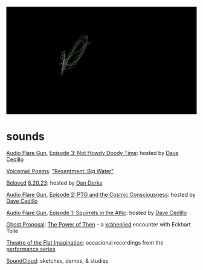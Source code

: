 [![](sounds.jpeg)](../index.html)

# sounds

[Audio Flare Gun](https://audioflaregun.com), [Episode 3: Not Howdy Doody Time](https://audioflaregun.com/2024/05/13/episode-three-not-howdy-doody-time/): hosted by [Dave Cedillo](http://davidcedillo.com/)

[Voicemail Poems](https://voicemailpoems.org/): ["Resentment: Big Water"](https://voicemailpoems.org/2024/05/06/resentment-big-water/)

[Beloved](https://beloved.wtf) [8.20.23](https://www.mixcloud.com/belovedwtf/beloved-radio-dan-derks-82023/): hosted by [Dan Derks](http://dndrks.com/)

[Audio Flare Gun](https://audioflaregun.com), [Episode 2: PTO and the Cosmic Consciousness](https://audioflaregun.com/2023/06/18/the-pto-show/): hosted by [Dave Cedillo](http://davidcedillo.com/)

[Audio Flare Gun](https://audioflaregun.com), [Episode 1: Squirrels in the Attic](https://audioflaregun.com/2023/02/26/episode-one-squirrels-in-the-attic/): hosted by [Dave Cedillo](http://davidcedillo.com/)

[Ghost Proposal](https://ghostproposal.com/): [The Power of Then](https://ghostproposal.com/William-Hazard) – a [krähenlied](https://github.com/williamthazard/krahenlied) encounter with Eckhart Tolle

[Theatre of the Flat Imagination](https://soundcloud.com/william-hazard-331424393): occasional recordings from the [performance series](https://llllllll.co/t/william-hazards-theatre-of-the-flat-imagination/65108?u=williamhazard)

[SoundCloud](https://soundcloud.com/user-246275786): sketches, demos, & studies